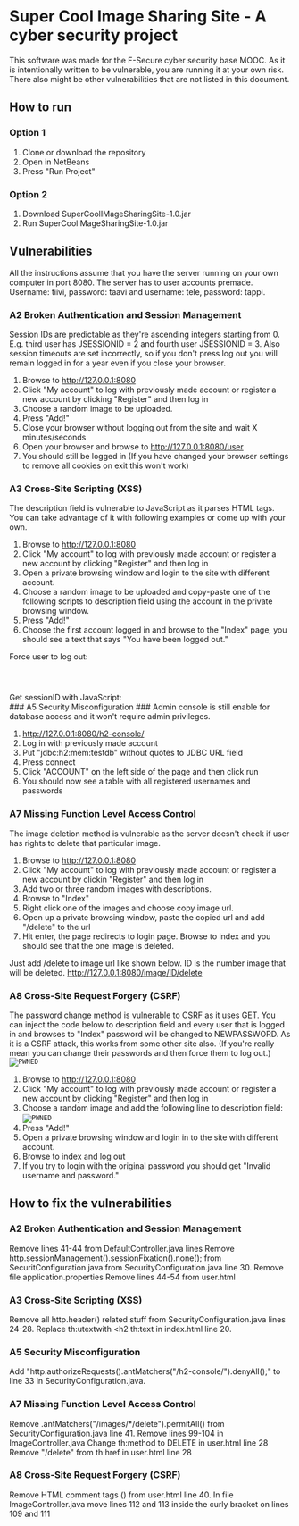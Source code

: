 # Super Cool Image Sharing Site - A cyber security project #
This software was made for the F-Secure cyber security base MOOC.
As it is intentionally written to be vulnerable, you are running it at your own risk.
There also might be other vulnerabilities that are not listed in this document.

## How to run ##

### Option 1 ###
1. Clone or download the repository 
2. Open in NetBeans
3. Press "Run Project"

### Option 2 ###
1. Download SuperCoolIMageSharingSite-1.0.jar
2. Run SuperCoolIMageSharingSite-1.0.jar

## Vulnerabilities ##
All the instructions assume that you have the server running on your own computer in port 8080. The server has to user accounts premade. 
Username: tiivi, password: taavi and username: tele, password: tappi.

### A2 Broken Authentication and Session Management ###
Session IDs are predictable as they're ascending integers starting from 0. E.g. third user has JSESSIONID = 2 and fourth user JSESSIONID = 3.
Also session timeouts are set incorrectly, so if you don't press log out you will remain logged in for a year even if you close your browser.

1. Browse to http://127.0.0.1:8080
2. Click "My account" to log with previously made account or register a new account by clicking "Register" and then log in
3. Choose a random image to be uploaded.
4. Press "Add!"
5. Close your browser without logging out from the site and wait X minutes/seconds
6. Open your browser and browse to http://127.0.0.1:8080/user
7. You should still be logged in (If you have changed your browser settings to remove all cookies on exit this won't work)


### A3 Cross-Site Scripting (XSS) ###
The description field is vulnerable to JavaScript as it parses HTML tags. You can take advantage of it with following examples or come up with your own.

1. Browse to http://127.0.0.1:8080
2. Click "My account" to log with previously made account or register a new account by clicking "Register" and then log in
3. Open a private browsing window and login to the site with different account.
3. Choose a random image to be uploaded and copy-paste one of the following scripts to description field using the account in the private browsing window.
4. Press "Add!"
5. Choose the first account logged in and browse to the "Index" page, you should see a text that says "You have been logged out."

Force user to log out:
<code>
<script type="text/javascript"> window.location.href = "http://127.0.0.1:8080/logout";</script>
</code>
Get sessionID with JavaScript:<code>
<script type="text/javascript">alert(document.cookie);</script></code>
### A5 Security Misconfiguration ###
Admin console is still enable for database access and it won't require admin privileges.

1. http://127.0.0.1:8080/h2-console/
2. Log in with previously made account
3. Put "jdbc:h2:mem:testdb" without quotes to JDBC URL field
4. Press connect
5. Click "ACCOUNT" on the left side of the page and then click run
6. You should now see a table with all registered usernames and passwords


### A7 Missing Function Level Access Control ###
The image deletion method is vulnerable as the server doesn't check if user has rights to delete that particular image.

1. Browse to http://127.0.0.1:8080
2. Click "My account" to log with previously made account or register a new account by clickin "Register" and then log in
3. Add two or three random images with descriptions.
4. Browse to "Index"
5. Right click one of the images and choose copy image url.
6. Open up a private browsing window, paste the copied url and add "/delete" to the url
7. Hit enter, the page redirects to login page. Browse to index and you should see that the one image is deleted.

Just add /delete to image url like shown below. ID is the number image that will be deleted.
http://127.0.0.1:8080/image/ID/delete


### A8 Cross-Site Request Forgery (CSRF) ### 
The password change method is vulnerable to CSRF as it uses GET. You can inject the code below to description field and every user that is logged in
and browses to "Index" password will be changed to NEWPASSWORD. As it is a CSRF attack, this works from some other site also. 
(If you're really mean you can change their passwords and then force them to log out.)
<code><img src="http://127.0.0.1:8080/changepw?newpassword=NEWPASSWORD" alt="PWNED"/></code>
1. Browse to http://127.0.0.1:8080
2. Click "My account" to log with previously made account or register a new account by clicking "Register" and then log in
3. Choose a random image and add the following line to description field:
<code><img src="http://127.0.0.1:8080/changepw?newpassword=NEWPASSWORD" alt="PWNED"/></code>
4. Press "Add!"
5. Open a private browsing window and login in to the site with different account.
6. Browse to index and log out
7. If you try to login with the original password you should get "Invalid username and password." 



## How to fix the vulnerabilities ##

### A2 Broken Authentication and Session Management ###
Remove lines 41-44 from DefaultController.java lines 
Remove http.sessionManagement().sessionFixation().none(); from SecuritConfiguration.java from SecurityConfiguration.java line 30.
Remove file application.properties
Remove lines 44-54 from user.html

### A3 Cross-Site Scripting (XSS) ###
Remove all http.header() related stuff from SecurityConfiguration.java lines 24-28.
Replace th:utextwith <h2 th:text in index.html line 20.

### A5 Security Misconfiguration ###
Add "http.authorizeRequests().antMatchers("/h2-console/").denyAll();" to line 33 in SecurityConfiguration.java.

### A7 Missing Function Level Access Control  ###
Remove .antMatchers("/images/*/delete").permitAll() from SecurityConfiguration.java line 41.
Remove lines 99-104 in ImageController.java
Change th:method to DELETE in user.html line 28
Remove "/delete" from th:href in user.html line 28


### A8 Cross-Site Request Forgery (CSRF) ### 
Remove HTML comment tags (<!-- and -->) from user.html line 40.
In file ImageController.java move lines 112 and 113 inside the curly bracket on lines 109 and 111


